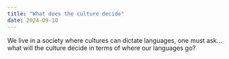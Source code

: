 ```yaml
---
title: "What does the culture decide"
date: 2024-09-10
---
```


We live in a society where cultures can dictate languages, one must ask... 
what will the culture decide in terms of where our languages go?
